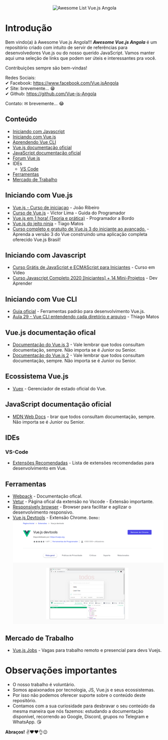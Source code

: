 <div align="center">
 <img  width="400" height="400" src="./awesome.jpg" alt="Awesome List Vue.js Angola" title="Awesome List Vue.js Angola">
</div>

# Introdução

Bem vindo(a) à Awesome Vue.js Angola!!!
***Awesome Vue.js Angola*** é um repositório criado com intuito de servir de referências para desenvolvedores Vue.js ou do nosso querido JavaScript. Vamos manter aqui uma seleção de links que podem ser úteis e interessantes pra você.

Contribuições sempre são bem-vindas!

Redes Sociais: \
✔ Facebook: <https://www.facebook.com/Vue.jsAngola> \
✔ Site: brevemente... 😁 \
✔ Github: <https://github.com/Vue-js-Angola>

Contato:
✉ brevemente... 😂

## Conteúdo

- [Iniciando com Javascript](#iniciando-com-javascript)
- [Iniciando com Vue.js](#iniciando-com-vuejs)
- [Aprendendo Vue CLI](#iniciando-com-vuejscli)
- [Vue.js documentação oficial](#vuejs)
- [JavaScript documentação oficial](#js)
- [Forum Vue js](https://forum.vuejs.org/)
- IDEs
  - [VS Code](#vs-code)
- [Ferramentas](#ferramentas)
- [Mercado de Trabalho](#mercado-de-trabalho)

## Iniciando com Vue.js

- [Vue.js -  Curso de iniciaçao](https://www.youtube.com/watch?v=fnPXT1z0Ctw&list=PLXik_5Br-zO_xQHAH9GrNR1gAefYWaKxz) - João Ribeiro
- [Curso de Vue.js](https://www.youtube.com/watch?v=npA_f0ztIt0&list=PLJ_KhUnlXUPteacVhunyK5M8SKIadeED0) - Victor Lima - Guida do Programador
- [Vue.js em 1 hora! (Teoria e prática)](https://www.youtube.com/watch?v=cSa-SMVMGsE) - Programador a Bordo
- [Vue.js do jeito ninja](https://www.youtube.com/watch?v=07-TvnH7XNo&list=PLcoYAcR89n-qq1vGRbaUiV6Q9puy0qigW) - Tiago Matos
- [Curso completo e gratuito de Vue.js 3 do iniciante ao avançado.](https://www.youtube.com/watch?v=07-TvnH7XNo&list=PLcoYAcR89n-qq1vGRbaUiV6Q9puy0qigW) - Aprenda a versão 3 do Vue construindo uma aplicação completa oferecido Vue.js Brasil!

## Iniciando com Javascript

- [Curso Grátis de JavaScript e ECMAScript para Iniciantes](https://www.youtube.com/watch?v=1-w1RfGIov4&list=PLHz_AreHm4dlsK3Nr9GVvXCbpQyHQl1o1) - Curso em Vídeo
- [Curso Javascript Completo 2020 [Iniciantes] + 14 Mini-Projetos](https://www.youtube.com/watch?v=i6Oi-YtXnAU) - Dev Aprender

## Iniciando com Vue CLI

- [Guia oficial](https://cli.vuejs.org/) - Ferramentas padrão para desenvolvimento Vue.js.
- [Aula 29 - Vue CLI entendendo cada diretório e arquivo](https://www.youtube.com/watch?v=Dc-FXsM2oUA) - Thiago Matos
  
## Vue.js documentação ofical

- [Documentação do Vue.js 3](https://v3.vuejs.org/) - Vale lembrar que todos consultam documentação, sempre. Não importa se é Junior ou Senior.
- [Documentação do Vue.js 2](https://vuejs.org/) - Vale lembrar que todos consultam documentação, sempre. Não importa se é Junior ou Senior.

## Ecossistema Vue.js
- [Vuex](https://next.vuex.vuejs.org/ptbr/) - Gerenciador de estado oficial do Vue.

## JavaScript documentação oficial

- [MDN Web Docs](https://developer.mozilla.org/pt-BR/docs/Web/JavaScript) - brar que todos consultam documentação, sempre. Não importa se é Junior ou Senior.

## IDEs

### VS-Code

- [Extensões Recomendadas](https://medium.com/@deepaksisodiya/top-vs-code-extensions-for-vue-js-development-93cb548baa32) - Lista de extensões recomendadas para desenvolvimento em Vue.

## Ferramentas

- [Webpack](https://webpack.js.org/) - Documentação ofical.
- [Vetur](https://marketplace.visualstudio.com/items?itemName=octref.vetur) - Página ofical da extensão no Vscode - Extensão importante.
- [Responsively browser](https://responsively.app) - Browser para facilitar e agilizar o desenvolvimento responsivo.
- [Vue.js Devtools](https://chrome.google.com/webstore/detail/vuejs-devtools/nhdogjmejiglipccpnnnanhbledajbpd/ "Auxilia no debugging da página!") - Extensão Chrome. `Demo:`
![vuejs-devtools-screenshot](./vuejstools.png)

## Mercado de Trabalho

- [Vue.js Jobs](https://vuejobs.com/) - Vagas para trabalho remoto e presencial para devs Vuejs.

# Observações importantes

- O nosso trabalho é voluntário.
- Somos apaixonados por tecnologia, JS, Vue.js e seus ecossistemas.
- Por isso não podemos oferecer suporte sobre o conteúdo deste repositório.
- Contamos com a sua curiosidade para desbravar o seu conteúdo da mesma maneira que nós fazemos: estudando a documentação disponível, recorrendo ao Google, Discord, grupos no Telegram e WhatsApp. 😘

**Abraços!** ✌❤❤👌😉
